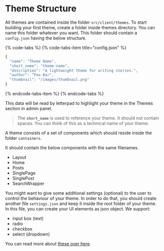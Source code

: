 # Theme Structure

All themes are contained inside the folder `src/client/themes`. To start building your first theme, create a folder inside themes directory. You can name this folder whatever you want. This folder should contain a `config.json` having the below structure.

{% code-tabs %}
{% code-tabs-item title="config.json" %}
```javascript
{      
  "name": "Theme Name",
  "short_name": "theme-name",   
  "description": "A lightweight theme for writing stories.",    
  "author": "Foo Bar",    
  "thumbnail": "/images/thumbnail.png"
}
```
{% endcode-tabs-item %}
{% endcode-tabs %}

This data will be read by letterpad to highlight your theme in the Themes section in admin panel.

> The **`short_name`** is used to reference your theme. It should not contain spaces. You can think of this as a technical name of your theme.

A theme consists of a set of components which should reside inside the folder `containers`.

It should contain the below components with the same filenames.

* Layout
* Home
* Posts
* SinglePage
* SinglePost
* SearchWrapper

You might want to give some additional settings \(optional\) to the user to control the behaviour of your theme. In order to do that, you should create another file `settings.json` and keep it inside the root folder of your theme. In this file, you can create your UI elements as json object. We support:

* input box \(text\)
* radio
* checkbox
* select \(dropdown\)

You can read more about [these over here](theme-settings.md).

